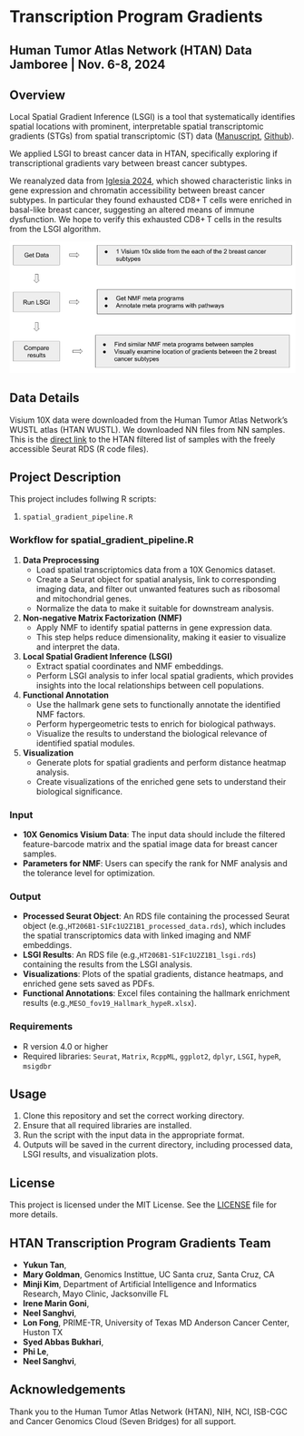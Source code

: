 # Transcription Program Gradients
## Human Tumor Atlas Network (HTAN) Data Jamboree | Nov. 6-8, 2024
## Overview
Local Spatial Gradient Inference (LSGI) is a tool that systematically identifies spatial locations with prominent, interpretable spatial transcriptomic gradients (STGs) from spatial transcriptomic (ST) data ([Manuscript](https://www.biorxiv.org/content/10.1101/2024.03.19.585725v1), [Github](https://github.com/qingnanl/LSGI)).

We applied LSGI to breast cancer data in HTAN, specifically exploring if transcriptional gradients vary between breast cancer subtypes.

We reanalyzed data from [Iglesia 2024](https://www.nature.com/articles/s43018-024-00773-6), which showed characteristic links in gene expression and chromatin accessibility between breast cancer subtypes. In particular they found exhausted CD8+ T cells were enriched in basal-like breast cancer, suggesting an altered means of immune dysfunction. We hope to verify this exhausted CD8+ T cells in the results from the LSGI algorithm.

![Image showing workflow](Workflow.png)

## Data Details
Visium 10X data were downloaded from the Human Tumor Atlas Network’s WUSTL atlas (HTAN WUSTL). We downloaded NN files from NN samples. This is the [direct link]() to the HTAN filtered list of samples with the freely accessible Seurat RDS (R code files). 

## Project Description
This project includes follwing R scripts:
1. `spatial_gradient_pipeline.R`
### Workflow for spatial_gradient_pipeline.R
1. **Data Preprocessing**
    - Load spatial transcriptomics data from a 10X Genomics dataset.
    - Create a Seurat object for spatial analysis, link to corresponding imaging data, and filter out unwanted features such as ribosomal and mitochondrial genes.
    - Normalize the data to make it suitable for downstream analysis.
2. **Non-negative Matrix Factorization (NMF)**
    - Apply NMF to identify spatial patterns in gene expression data.
    - This step helps reduce dimensionality, making it easier to visualize and interpret the data.
3. **Local Spatial Gradient Inference (LSGI)**
    - Extract spatial coordinates and NMF embeddings.
    - Perform LSGI analysis to infer local spatial gradients, which provides insights into the local relationships between cell populations.
4. **Functional Annotation**
    - Use the hallmark gene sets to functionally annotate the identified NMF factors.
    - Perform hypergeometric tests to enrich for biological pathways.
    - Visualize the results to understand the biological relevance of identified spatial modules.
5. **Visualization**
    - Generate plots for spatial gradients and perform distance heatmap analysis.
    - Create visualizations of the enriched gene sets to understand their biological significance.
### Input
- **10X Genomics Visium Data**: The input data should include the filtered feature-barcode matrix and the spatial image data for breast cancer samples.
- **Parameters for NMF**: Users can specify the rank for NMF analysis and the tolerance level for optimization.
### Output
- **Processed Seurat Object**: An RDS file containing the processed Seurat object (e.g.,`HT206B1-S1Fc1U2Z1B1_processed_data.rds`), which includes the spatial transcriptomics data with linked imaging and NMF embeddings.
- **LSGI Results**: An RDS file (e.g.,`HT206B1-S1Fc1U2Z1B1_lsgi.rds`) containing the results from the LSGI analysis.
- **Visualizations**: Plots of the spatial gradients, distance heatmaps, and enriched gene sets saved as PDFs.
- **Functional Annotations**: Excel files containing the hallmark enrichment results (e.g.,`MESO_fov19_Hallmark_hypeR.xlsx`).
### Requirements
- R version 4.0 or higher
- Required libraries: `Seurat`, `Matrix`, `RcppML`, `ggplot2`, `dplyr`, `LSGI`, `hypeR`, `msigdbr`
## Usage
1. Clone this repository and set the correct working directory.
2. Ensure that all required libraries are installed.
3. Run the script with the input data in the appropriate format.
4. Outputs will be saved in the current directory, including processed data, LSGI results, and visualization plots.
## License
This project is licensed under the MIT License. See the [LICENSE](https://github.com/NCI-HTAN-Jamborees/Transcription-Program-Gradients/blob/main/LICENSE) file for more details.
## HTAN Transcription Program Gradients Team
- **Yukun Tan**,
- **Mary Goldman**, Genomics Instittue, UC Santa cruz, Santa Cruz, CA
- **Minji Kim**, Department of Artificial Intelligence and Informatics Research, Mayo Clinic, Jacksonville FL
- **Irene Marin Goni**,
- **Neel Sanghvi**, 
- **Lon Fong**, PRIME-TR, University of Texas MD Anderson Cancer Center, Huston TX
- **Syed Abbas Bukhari**, 
- **Phi Le**, 
- **Neel Sanghvi**,
## Acknowledgements
Thank you to the Human Tumor Atlas Network (HTAN), NIH, NCI, ISB-CGC and Cancer Genomics Cloud (Seven Bridges) for all support.

